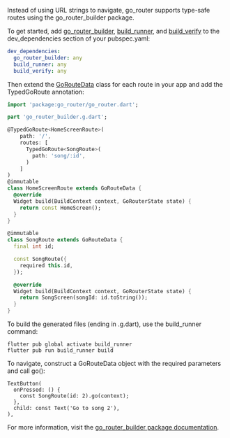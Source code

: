 Instead of using URL strings to navigate, go_router supports
type-safe routes using the go_router_builder package. 

To get started, add [go_router_builder][], [build_runner][], and
[build_verify][] to the dev_dependencies section of your pubspec.yaml:

```yaml
dev_dependencies:
  go_router_builder: any
  build_runner: any
  build_verify: any
```

Then extend the [GoRouteData](https://pub.dev/documentation/go_router/latest/go_router/GoRouteData-class.html) class for each route in your app and add the
TypedGoRoute annotation:

```dart
import 'package:go_router/go_router.dart';

part 'go_router_builder.g.dart';

@TypedGoRoute<HomeScreenRoute>(
    path: '/',
    routes: [
      TypedGoRoute<SongRoute>(
        path: 'song/:id',
      )
    ]
)
@immutable
class HomeScreenRoute extends GoRouteData {
  @override
  Widget build(BuildContext context, GoRouterState state) {
    return const HomeScreen();
  }
}

@immutable
class SongRoute extends GoRouteData {
  final int id;

  const SongRoute({
    required this.id,
  });

  @override
  Widget build(BuildContext context, GoRouterState state) {
    return SongScreen(songId: id.toString());
  }
}
```

To build the generated files (ending in .g.dart), use the build_runner command:

```
flutter pub global activate build_runner
flutter pub run build_runner build
```

To navigate, construct a GoRouteData object with the required parameters and
call go():

```
TextButton(
  onPressed: () {
    const SongRoute(id: 2).go(context);
  },
  child: const Text('Go to song 2'),
),
```

For more information, visit the [go_router_builder
package documentation](https://pub.dev/documentation/go_router_builder/latest/).

[go_router_builder]: https://pub.dev/packages/go_router_builder
[build_runner]: https://pub.dev/packages/build_runner
[build_verify]: https://pub.dev/packages/build_verify